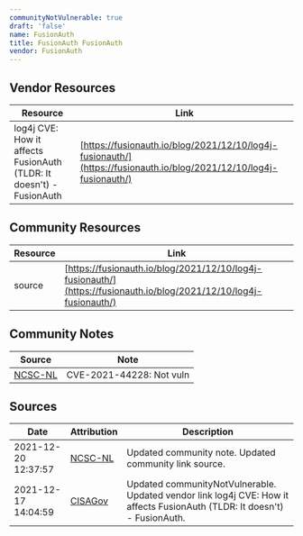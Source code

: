 ```yaml
---
communityNotVulnerable: true
draft: 'false'
name: FusionAuth
title: FusionAuth FusionAuth
vendor: FusionAuth
---
```


## Vendor Resources
| Resource | Link |
| --- | --- |
| log4j CVE: How it affects FusionAuth (TLDR: It doesn't) - FusionAuth | [https://fusionauth.io/blog/2021/12/10/log4j-fusionauth/](https://fusionauth.io/blog/2021/12/10/log4j-fusionauth/) |

## Community Resources
| Resource | Link |
| --- | --- |
| source | [https://fusionauth.io/blog/2021/12/10/log4j-fusionauth/](https://fusionauth.io/blog/2021/12/10/log4j-fusionauth/) |

## Community Notes
| Source | Note |
| --- | --- |
| [NCSC-NL](https://github.com/NCSC-NL/log4shell/blob/main/software/README.md) | CVE-2021-44228: Not vuln </ul> |

## Sources
| Date | Attribution | Description |
| --- | --- | --- |
| 2021-12-20 12:37:57 | [NCSC-NL](https://github.com/NCSC-NL/log4shell/blob/main/software/README.md) | Updated community note. Updated community link source.  |
| 2021-12-17 14:04:59 | [CISAGov](https://raw.githubusercontent.com/cisagov/log4j-affected-db/develop/README.md) | Updated communityNotVulnerable. Updated vendor link log4j CVE: How it affects FusionAuth (TLDR: It doesn't) - FusionAuth.  |
